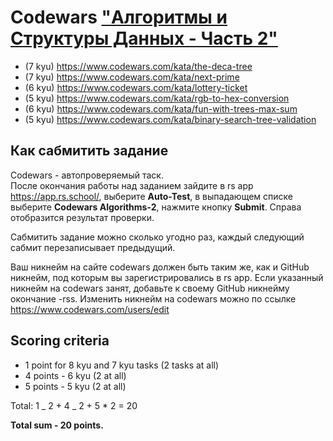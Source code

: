 # Codewars ["Алгоритмы и Структуры Данных - Часть 2"](https://github.com/rolling-scopes-school/tasks/blob/master/stage0/modules/data-structures-part-2)

- (7 kyu) https://www.codewars.com/kata/the-deca-tree
- (7 kyu) https://www.codewars.com/kata/next-prime
- (6 kyu) https://www.codewars.com/kata/lottery-ticket
- (5 kyu) https://www.codewars.com/kata/rgb-to-hex-conversion
- (6 kyu) https://www.codewars.com/kata/fun-with-trees-max-sum
- (5 kyu) https://www.codewars.com/kata/binary-search-tree-validation

## Как сабмитить задание

Codewars - автопроверяемый таск.  
После окончания работы над заданием зайдите в rs app https://app.rs.school/, выберите **Auto-Test**, в выпадающем списке выберите **Codewars Algorithms-2**, нажмите кнопку **Submit**. Справа отобразится результат проверки.

Сабмитить задание можно сколько угодно раз, каждый следующий сабмит перезаписывает предыдущий.

Ваш никнейм на сайте codewars должен быть таким же, как и GitHub никнейм, под которым вы зарегистрировались в rs app. Если указанный никнейм на codewars занят, добавьте к своему GitHub никнейму окончание -rss. Изменить никнейм на codewars можно по ссылке https://www.codewars.com/users/edit

## Scoring criteria

- 1 point for 8 kyu and 7 kyu tasks (2 tasks at all)
- 4 points - 6 kyu (2 at all)
- 5 points - 5 kyu (2 at all)

Total: 1 _ 2 + 4 _ 2 + 5 \* 2 = 20

**Total sum - 20 points.**
